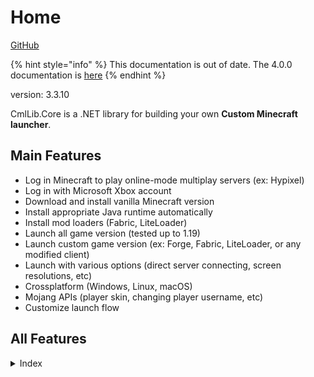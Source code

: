 # Home

[GitHub](https://github.com/CmlLib/CmlLib.Core)

{% hint style="info" %}
This documentation is out of date. The 4.0.0 documentation is [here](https://alphabs.gitbook.io/cmllib/v/v4-en/cmllib.core/cmllib.core)
{% endhint %}

version: 3.3.10

CmlLib.Core is a .NET library for building your own **Custom Minecraft launcher**.

## Main Features

* Log in Minecraft to play online-mode multiplay servers (ex: Hypixel)
* Log in with Microsoft Xbox account
* Download and install vanilla Minecraft version
* Install appropriate Java runtime automatically
* Install mod loaders (Fabric, LiteLoader)
* Launch all game version (tested up to 1.19)
* Launch custom game version (ex: Forge, Fabric, LiteLoader, or any modified client)
* Launch with various options (direct server connecting, screen resolutions, etc)
* Crossplatform (Windows, Linux, macOS)
* Mojang APIs (player skin, changing player username, etc)
* Customize launch flow

## All Features

<details>

<summary>Index</summary>

[CMLauncher.md](getting-started/CMLauncher.md "mention")

* Basic usage
* **Please read this first!**

[Sample-Code.md](resources/Sample-Code.md "mention")

* CmlLibCoreSample: simple console program
* CmlLibWinFormSample: full features

[Common-Errors.md](resources/Common-Errors.md "mention")

* Java runtime errors
* macOS / Linux errors

[MinecraftPath.md](getting-started/MinecraftPath.md "mention")

* Get default minecraft directory
* Create new minecraft directory
* Make custom minecraft directory structure

[mojang-account.md](login-and-sessions/mojang-account.md "mention")

* Get game session from mojang auth server
* Create offline game session

[Microsoft-Xbox-Live-Login.md](login-and-sessions/Microsoft-Xbox-Live-Login.md "mention")

* Login with Xbox account

[Handling-Events.md](getting-started/Handling-Events.md "mention")

* Show progress of downloading files (percentage, file count)
* Show file info of currently downloading file (file name)

[MLaunchOption.md](getting-started/MLaunchOption.md "mention")

* Maximum memory size (-Xmx), Minimum memory size (-Xms)
* Direct server connecting
* Screen resolution, Fullscreen
* Java setting

[Downloader.md](more-apis/Downloader.md "mention")

* AsyncParallelDownloader (default)
* SequenceDownloader

[FileChecker.md](more-apis/FileChecker.md "mention")

* AssetChecker, ClientChecker, LibraryChecker
* Skip file hash checking
* Skip specific game file checking
* Use file mirror server (like BMCLAPI mirror service)
* Make custom file checker

[VersionLoader.md](more-apis/VersionLoader.md "mention")

* Get version metadata list from local directory
* Get version metadata list from mojang server
* Get version metadata list from FabricMC server
* Get version metadata information (version name, type, release date, etc)
* Make custom version loader

[Version.md](more-apis/Version.md "mention")

* Get version information (version name, type, arguments, library list, asset id, etc)

[Installer](Installer/ "mention")

* Install Forge
* Install LiteLoader
* Install FabricMC

[FAQ.md](resources/FAQ.md "mention")

* Launch custom version
* Get game output (logs)
* log4j2

[Get-Minecraft-Changelogs.md](utilities/Get-Minecraft-Changelogs.md "mention")

[Licenses-and-Dependencies.md](resources/Licenses-and-Dependencies.md "mention")

</details>
